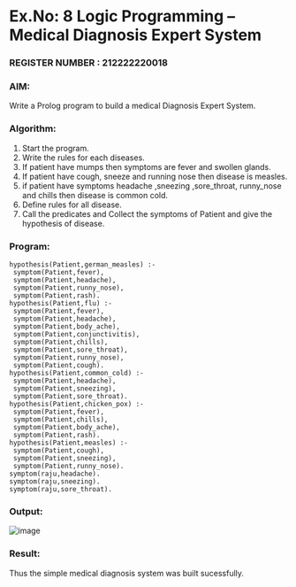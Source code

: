 # Ex.No: 8  Logic Programming –  Medical Diagnosis Expert System
                                                                           
### REGISTER NUMBER : 212222220018
### AIM: 
Write a Prolog program to build a medical Diagnosis Expert System.
###  Algorithm:
1. Start the program.
2. Write the rules for each diseases.
3. If patient have mumps then symptoms are fever and swollen glands.
4. If patient have cough, sneeze and running nose then disease is measles.
5. if patient have symptoms headache ,sneezing ,sore_throat, runny_nose and  chills then disease is common cold.
6. Define rules for all disease.
7. Call the predicates and Collect the symptoms of Patient and give the hypothesis of disease.
        

### Program:
```
hypothesis(Patient,german_measles) :-
 symptom(Patient,fever),
 symptom(Patient,headache),
 symptom(Patient,runny_nose),
 symptom(Patient,rash).
hypothesis(Patient,flu) :-
 symptom(Patient,fever),
 symptom(Patient,headache),
 symptom(Patient,body_ache),
 symptom(Patient,conjunctivitis),
 symptom(Patient,chills),
 symptom(Patient,sore_throat),
 symptom(Patient,runny_nose),
 symptom(Patient,cough).
hypothesis(Patient,common_cold) :-
 symptom(Patient,headache),
 symptom(Patient,sneezing),
 symptom(Patient,sore_throat).
hypothesis(Patient,chicken_pox) :-
 symptom(Patient,fever),
 symptom(Patient,chills),
 symptom(Patient,body_ache), 
 symptom(Patient,rash).
hypothesis(Patient,measles) :-
 symptom(Patient,cough),
 symptom(Patient,sneezing),
 symptom(Patient,runny_nose).
symptom(raju,headache).
symptom(raju,sneezing).
symptom(raju,sore_throat).
```










### Output:
![image](https://github.com/user-attachments/assets/0b9b4f16-13fc-472b-899b-acb5313e887c)



### Result:
Thus the simple medical diagnosis system was built sucessfully.
